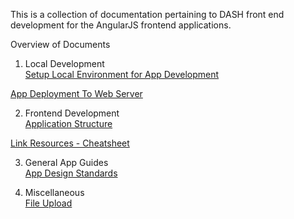 This is a collection of documentation pertaining to DASH front end development for the AngularJS frontend applications.

Overview of Documents

1. Local Development   
[Setup Local Environment for App Development](https://github.com/DataAnalyticsinStudentHands/DASH-Documentation/blob/master/Code%20Development/Frontends/Frontend-Setup-Local-Development-Environment.md)

[App Deployment To Web Server](https://github.com/DataAnalyticsinStudentHands/DASH-Documentation/blob/master/Code%20Development/Frontends/App-Deployment-to-web-server.md) 

2. Frontend Development  
[Application Structure](https://github.com/DataAnalyticsinStudentHands/VolunteerManagementApp/wiki/Volunteer-Management-Application-Documentation)

[Link Resources - Cheatsheet](https://github.com/DataAnalyticsinStudentHands/DASH-Documentation/blob/master/Code%20Development/Frontends/Link-Resources.md)


3. General App Guides   
[App Design Standards](https://github.com/DataAnalyticsinStudentHands/DASH-Documentation/blob/master/Code%20Development/Frontends/App%20Design%20Standards.md)

4. Miscellaneous   
[File Upload](https://github.com/danialfarid/ng-file-upload)